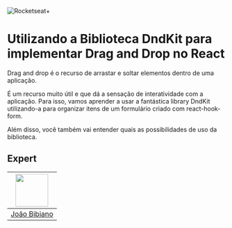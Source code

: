 <img src="https://drive.google.com/uc?id=1XPWLjUo2-j8iGw07ALcxu7oqJ3nkl2Ho" alt="Rocketseat+"/>

# Utilizando a Biblioteca DndKit para implementar Drag and Drop no React

Drag and drop é o recurso de arrastar e soltar elementos dentro de uma aplicação.

É um recurso muito útil e que dá a sensação de interatividade com a aplicação. Para isso, vamos aprender a usar a fantástica library DndKit utilizando-a para organizar itens de um formulário criado com react-hook-form.

Além disso, você também vai entender quais as possibilidades de uso da biblioteca.

## Expert

| [<img src="https://avatars.githubusercontent.com/u/29175815?s=400&u=0fee7695511e1dfabdf5eaacd405853d4e69745c&v=4" width="75px;"/>](https://github.com/joaovbibiano) |
| :-----------------------------------------------------------------------------------------------------------------------------------------------------------------: |
|                                                           [João Bibiano](https://github.com/joaovbibiano)                                                           |
